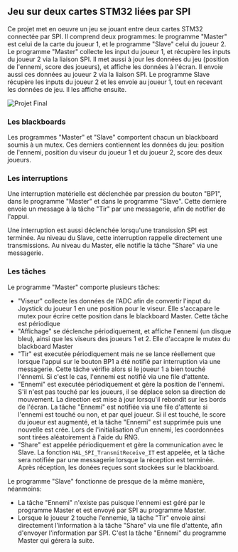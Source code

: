 ## Jeu sur deux cartes STM32 liées par SPI
Ce projet met en oeuvre un jeu se jouant entre deux cartes STM32 connectée par SPI. Il comprend deux programmes: le programme "Master" est celui de la carte du joueur 1, et le programme "Slave" celui du joueur 2. Le programme "Master" collecte les input du joueur 1, et récupère les inputs du joueur 2 via la liaison SPI. Il met aussi à jour les données du jeu (position de l'ennemi, score des joueurs), et affiche les données à l'écran. Il envoie aussi ces données au joueur 2 via la liaison SPI.
Le programme Slave récupère les inputs du joueur 2 et les envoie au joueur 1, tout en recevant les données de jeu. Il les affiche ensuite.

![Projet Final](https://user-images.githubusercontent.com/46826148/170218525-9678f982-c12a-495a-99b1-1b6d0b76a9b4.png)
### Les blackboards
Les programmes "Master" et "Slave" comportent chacun un blackboard soumis à un mutex. Ces derniers contiennent les données du jeu: position de l'ennemi, position du viseur du joueur 1 et du joueur 2, score des deux joueurs.
### Les interruptions
Une interruption matérielle est déclenchée par pression du bouton "BP1", dans le programme "Master" et dans le programme "Slave". Cette derniere envoie un message à la tâche "Tir" par une messagerie, afin de notifier de l'appui.

Une interruption est aussi déclenchée lorsqu'une transission SPI est terminée. Au niveau du Slave, cette interruption rappelle directement une transmissions. Au niveau du Master, elle notifie la tâche "Share" via une messagerie.
### Les tâches
Le programme "Master" comporte plusieurs tâches:
<ul>
  <li> "Viseur" collecte les données de l'ADC afin de convertir l'input du Joystick du joueur 1 en une position pour le viseur. Elle s'accapare le mutex pour écrire cette position dans le blackboard Master. Cette tâche est périodique</li>
  <li> "Affichage" se déclenche périodiquement, et affiche l'ennemi (un disque bleu), ainsi que les viseurs des joueurs 1 et 2. Elle d'accapre le mutex du blackboard Master</li>
  <li> "Tir" est executée périodiquement mais ne se lance réellement que lorsque l'appui sur le bouton BP1 a été notifié par interruption via une messagerie. Cette tâche vérifie alors si le joueur 1 a bien touché l'énnemi. Si c'est le cas, l'ennemi est notifié via une file d'attente.</li>
  <li> "Ennemi" est executée périodiquement et gère la position de l'ennemi. S'il n'est pas touché par les joueurs, il se déplace selon sa direction de mouvement. La direction est mise à jour lorsqu'il rebondit sur les bords de l'écran. La tâche "Ennemi" est notifiée via une file d'attente si l'ennemi est touché ou non, et par quel joueur. Si il est touché, le score du joueur est augmenté, et la tâche "Ennemi" est supprimée puis une nouvelle est crée. Lors de l'initialisation d'un ennemi, les coordonnées sont tirées aléatoirement à l'aide du RNG.</li>
  <li> "Share" est appelée périodiquement et gère la communication avec le Slave. La fonction <code>HAL_SPI_TransmitReceive_IT</code> est appelée, et la tâche sera notifiée par une messagerie lorsque la réception est terminée. Après réception, les donées reçues sont stockées sur le blackboard.</li>
</ul>
Le programme "Slave" fonctionne de presque de la même manière, néanmoins:
<ul>
  <li>La tâche "Ennemi" n'existe pas puisque l'ennemi est géré par le programme Master et est envoyé par SPI au programme Master.</li>
  <li>Lorsque le joueur 2 touche l'ennemie, la tâche "Tir" envoie ainsi directement l'information à la tâche "Share" via une file d'attente, afin d'envoyer l'information par SPI.  C'est la tâche "Ennemi" du programme Master qui gérera la suite.</li>
